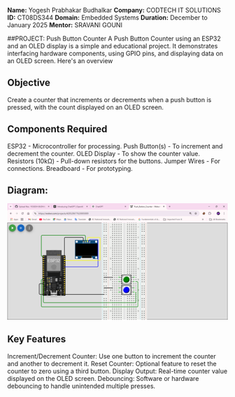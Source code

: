 **Name:**    Yogesh Prabhakar Budhalkar
**Company:** CODTECH IT SOLUTIONS
**ID:**      CT08DS344
**Domain:**  Embedded Systems
**Duration:** December to January 2025
**Mentor:**   SRAVANI GOUNI

##PROJECT: Push Button Counter
A Push Button Counter using an ESP32 and an OLED display is a simple and educational project. It demonstrates interfacing hardware components, using GPIO pins, and displaying data on an OLED screen. Here's an overview

## Objective
Create a counter that increments or decrements when a push button is pressed, with the count displayed on an OLED screen.

## Components Required
ESP32 - Microcontroller for processing.
Push Button(s) - To increment and decrement the counter.
OLED Display - To show the counter value.
Resistors (10kΩ) - Pull-down resistors for the buttons.
Jumper Wires - For connections.
Breadboard - For prototyping.

## Diagram: 
![image_alt](https://github.com/YOGESH-BUDHALKAR8055/CODTECH-TASK1/blob/main/Push_Button_Counter%20-%20Wokwi%20ESP32,%20STM32,%20Arduino%20Simulator%20-%20Google%20Chrome%2020-01-2025%2010_57_34.png?raw=true)


## Key Features
Increment/Decrement Counter: Use one button to increment the counter and another to decrement it.
Reset Counter: Optional feature to reset the counter to zero using a third button.
Display Output: Real-time counter value displayed on the OLED screen.
Debouncing: Software or hardware debouncing to handle unintended multiple presses.
